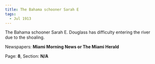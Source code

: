 ```yaml
---  
title: The Bahama schooner Sarah E  
tags:  
  - Jul 1913  
---  
```

  
The Bahama schooner Sarah E. Douglass has difficulty entering the river due to the shoaling.  
  
Newspapers: **Miami Morning News or The Miami Herald**  
  
Page: **8**, Section: **N/A** 
